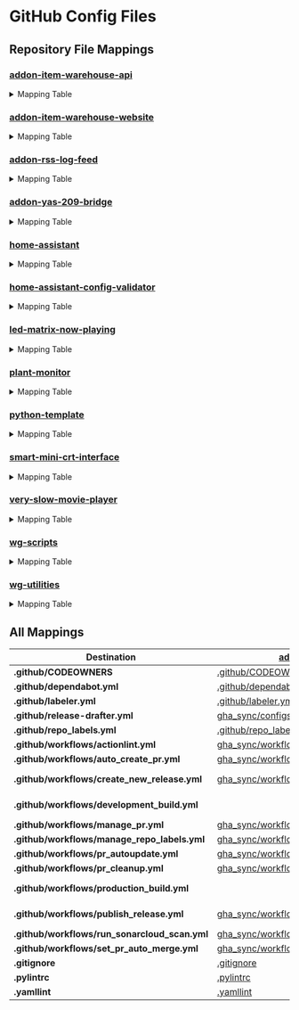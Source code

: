 # GitHub Config Files

## Repository File Mappings

### [addon-item-warehouse-api](https://github.com/worgarside/addon-item-warehouse-api)

<details>
<summary>Mapping Table</summary>

| Source | Destination |
|--------|-------------|
| [.github/CODEOWNERS](.github/CODEOWNERS) | [.github/CODEOWNERS](https://github.com/worgarside/addon-item-warehouse-api/.github/CODEOWNERS) |
| [.github/dependabot.yml](.github/dependabot.yml) | [.github/dependabot.yml](https://github.com/worgarside/addon-item-warehouse-api/.github/dependabot.yml) |
| [.github/labeler.yml](.github/labeler.yml) | [.github/labeler.yml](https://github.com/worgarside/addon-item-warehouse-api/.github/labeler.yml) |
| [.github/repo_labels.yml](.github/repo_labels.yml) | [.github/repo_labels.yml](https://github.com/worgarside/addon-item-warehouse-api/.github/repo_labels.yml) |
| [.gitignore](.gitignore) | [.gitignore](https://github.com/worgarside/addon-item-warehouse-api/.gitignore) |
| [.pylintrc](.pylintrc) | [.pylintrc](https://github.com/worgarside/addon-item-warehouse-api/.pylintrc) |
| [.yamllint](.yamllint) | [.yamllint](https://github.com/worgarside/addon-item-warehouse-api/.yamllint) |
| [gha_sync/configs/versioned_repos/release-drafter.yml](gha_sync/configs/versioned_repos/release-drafter.yml) | [.github/release-drafter.yml](https://github.com/worgarside/addon-item-warehouse-api/.github/release-drafter.yml) |
| [gha_sync/workflows/addon_repos/create_new_release.yml](gha_sync/workflows/addon_repos/create_new_release.yml) | [.github/workflows/create_new_release.yml](https://github.com/worgarside/addon-item-warehouse-api/.github/workflows/create_new_release.yml) |
| [gha_sync/workflows/all_repos/actionlint.yml](gha_sync/workflows/all_repos/actionlint.yml) | [.github/workflows/actionlint.yml](https://github.com/worgarside/addon-item-warehouse-api/.github/workflows/actionlint.yml) |
| [gha_sync/workflows/all_repos/auto_create_pr.yml](gha_sync/workflows/all_repos/auto_create_pr.yml) | [.github/workflows/auto_create_pr.yml](https://github.com/worgarside/addon-item-warehouse-api/.github/workflows/auto_create_pr.yml) |
| [gha_sync/workflows/all_repos/manage_pr.yml](gha_sync/workflows/all_repos/manage_pr.yml) | [.github/workflows/manage_pr.yml](https://github.com/worgarside/addon-item-warehouse-api/.github/workflows/manage_pr.yml) |
| [gha_sync/workflows/all_repos/manage_repo_labels.yml](gha_sync/workflows/all_repos/manage_repo_labels.yml) | [.github/workflows/manage_repo_labels.yml](https://github.com/worgarside/addon-item-warehouse-api/.github/workflows/manage_repo_labels.yml) |
| [gha_sync/workflows/all_repos/pr_autoupdate.yml](gha_sync/workflows/all_repos/pr_autoupdate.yml) | [.github/workflows/pr_autoupdate.yml](https://github.com/worgarside/addon-item-warehouse-api/.github/workflows/pr_autoupdate.yml) |
| [gha_sync/workflows/all_repos/pr_cleanup.yml](gha_sync/workflows/all_repos/pr_cleanup.yml) | [.github/workflows/pr_cleanup.yml](https://github.com/worgarside/addon-item-warehouse-api/.github/workflows/pr_cleanup.yml) |
| [gha_sync/workflows/all_repos/run_sonarcloud_scan.yml](gha_sync/workflows/all_repos/run_sonarcloud_scan.yml) | [.github/workflows/run_sonarcloud_scan.yml](https://github.com/worgarside/addon-item-warehouse-api/.github/workflows/run_sonarcloud_scan.yml) |
| [gha_sync/workflows/all_repos/set_pr_auto_merge.yml](gha_sync/workflows/all_repos/set_pr_auto_merge.yml) | [.github/workflows/set_pr_auto_merge.yml](https://github.com/worgarside/addon-item-warehouse-api/.github/workflows/set_pr_auto_merge.yml) |
| [gha_sync/workflows/versioned_repos/publish_release.yml](gha_sync/workflows/versioned_repos/publish_release.yml) | [.github/workflows/publish_release.yml](https://github.com/worgarside/addon-item-warehouse-api/.github/workflows/publish_release.yml) |
</details>

### [addon-item-warehouse-website](https://github.com/worgarside/addon-item-warehouse-website)

<details>
<summary>Mapping Table</summary>

| Source | Destination |
|--------|-------------|
| [.github/CODEOWNERS](.github/CODEOWNERS) | [.github/CODEOWNERS](https://github.com/worgarside/addon-item-warehouse-website/.github/CODEOWNERS) |
| [.github/dependabot.yml](.github/dependabot.yml) | [.github/dependabot.yml](https://github.com/worgarside/addon-item-warehouse-website/.github/dependabot.yml) |
| [.github/labeler.yml](.github/labeler.yml) | [.github/labeler.yml](https://github.com/worgarside/addon-item-warehouse-website/.github/labeler.yml) |
| [.github/repo_labels.yml](.github/repo_labels.yml) | [.github/repo_labels.yml](https://github.com/worgarside/addon-item-warehouse-website/.github/repo_labels.yml) |
| [.gitignore](.gitignore) | [.gitignore](https://github.com/worgarside/addon-item-warehouse-website/.gitignore) |
| [gha_sync/configs/versioned_repos/release-drafter.yml](gha_sync/configs/versioned_repos/release-drafter.yml) | [.github/release-drafter.yml](https://github.com/worgarside/addon-item-warehouse-website/.github/release-drafter.yml) |
| [gha_sync/workflows/addon_repos/addon-item-warehouse-website/create_new_release.yml](gha_sync/workflows/addon_repos/addon-item-warehouse-website/create_new_release.yml) | [.github/workflows/create_new_release.yml](https://github.com/worgarside/addon-item-warehouse-website/.github/workflows/create_new_release.yml) |
| [gha_sync/workflows/addon_repos/addon-item-warehouse-website/development_build.yml](gha_sync/workflows/addon_repos/addon-item-warehouse-website/development_build.yml) | [.github/workflows/development_build.yml](https://github.com/worgarside/addon-item-warehouse-website/.github/workflows/development_build.yml) |
| [gha_sync/workflows/addon_repos/addon-item-warehouse-website/production_build.yml](gha_sync/workflows/addon_repos/addon-item-warehouse-website/production_build.yml) | [.github/workflows/production_build.yml](https://github.com/worgarside/addon-item-warehouse-website/.github/workflows/production_build.yml) |
| [gha_sync/workflows/addon_repos/addon-item-warehouse-website/publish_release.yml](gha_sync/workflows/addon_repos/addon-item-warehouse-website/publish_release.yml) | [.github/workflows/publish_release.yml](https://github.com/worgarside/addon-item-warehouse-website/.github/workflows/publish_release.yml) |
| [gha_sync/workflows/all_repos/actionlint.yml](gha_sync/workflows/all_repos/actionlint.yml) | [.github/workflows/actionlint.yml](https://github.com/worgarside/addon-item-warehouse-website/.github/workflows/actionlint.yml) |
| [gha_sync/workflows/all_repos/auto_create_pr.yml](gha_sync/workflows/all_repos/auto_create_pr.yml) | [.github/workflows/auto_create_pr.yml](https://github.com/worgarside/addon-item-warehouse-website/.github/workflows/auto_create_pr.yml) |
| [gha_sync/workflows/all_repos/manage_pr.yml](gha_sync/workflows/all_repos/manage_pr.yml) | [.github/workflows/manage_pr.yml](https://github.com/worgarside/addon-item-warehouse-website/.github/workflows/manage_pr.yml) |
| [gha_sync/workflows/all_repos/manage_repo_labels.yml](gha_sync/workflows/all_repos/manage_repo_labels.yml) | [.github/workflows/manage_repo_labels.yml](https://github.com/worgarside/addon-item-warehouse-website/.github/workflows/manage_repo_labels.yml) |
| [gha_sync/workflows/all_repos/pr_autoupdate.yml](gha_sync/workflows/all_repos/pr_autoupdate.yml) | [.github/workflows/pr_autoupdate.yml](https://github.com/worgarside/addon-item-warehouse-website/.github/workflows/pr_autoupdate.yml) |
| [gha_sync/workflows/all_repos/pr_cleanup.yml](gha_sync/workflows/all_repos/pr_cleanup.yml) | [.github/workflows/pr_cleanup.yml](https://github.com/worgarside/addon-item-warehouse-website/.github/workflows/pr_cleanup.yml) |
| [gha_sync/workflows/all_repos/run_sonarcloud_scan.yml](gha_sync/workflows/all_repos/run_sonarcloud_scan.yml) | [.github/workflows/run_sonarcloud_scan.yml](https://github.com/worgarside/addon-item-warehouse-website/.github/workflows/run_sonarcloud_scan.yml) |
| [gha_sync/workflows/all_repos/set_pr_auto_merge.yml](gha_sync/workflows/all_repos/set_pr_auto_merge.yml) | [.github/workflows/set_pr_auto_merge.yml](https://github.com/worgarside/addon-item-warehouse-website/.github/workflows/set_pr_auto_merge.yml) |
</details>

### [addon-rss-log-feed](https://github.com/worgarside/addon-rss-log-feed)

<details>
<summary>Mapping Table</summary>

| Source | Destination |
|--------|-------------|
| [.github/CODEOWNERS](.github/CODEOWNERS) | [.github/CODEOWNERS](https://github.com/worgarside/addon-rss-log-feed/.github/CODEOWNERS) |
| [.github/dependabot.yml](.github/dependabot.yml) | [.github/dependabot.yml](https://github.com/worgarside/addon-rss-log-feed/.github/dependabot.yml) |
| [.github/labeler.yml](.github/labeler.yml) | [.github/labeler.yml](https://github.com/worgarside/addon-rss-log-feed/.github/labeler.yml) |
| [.github/repo_labels.yml](.github/repo_labels.yml) | [.github/repo_labels.yml](https://github.com/worgarside/addon-rss-log-feed/.github/repo_labels.yml) |
| [.gitignore](.gitignore) | [.gitignore](https://github.com/worgarside/addon-rss-log-feed/.gitignore) |
| [.pylintrc](.pylintrc) | [.pylintrc](https://github.com/worgarside/addon-rss-log-feed/.pylintrc) |
| [.yamllint](.yamllint) | [.yamllint](https://github.com/worgarside/addon-rss-log-feed/.yamllint) |
| [gha_sync/configs/versioned_repos/release-drafter.yml](gha_sync/configs/versioned_repos/release-drafter.yml) | [.github/release-drafter.yml](https://github.com/worgarside/addon-rss-log-feed/.github/release-drafter.yml) |
| [gha_sync/workflows/addon_repos/create_new_release.yml](gha_sync/workflows/addon_repos/create_new_release.yml) | [.github/workflows/create_new_release.yml](https://github.com/worgarside/addon-rss-log-feed/.github/workflows/create_new_release.yml) |
| [gha_sync/workflows/all_repos/actionlint.yml](gha_sync/workflows/all_repos/actionlint.yml) | [.github/workflows/actionlint.yml](https://github.com/worgarside/addon-rss-log-feed/.github/workflows/actionlint.yml) |
| [gha_sync/workflows/all_repos/auto_create_pr.yml](gha_sync/workflows/all_repos/auto_create_pr.yml) | [.github/workflows/auto_create_pr.yml](https://github.com/worgarside/addon-rss-log-feed/.github/workflows/auto_create_pr.yml) |
| [gha_sync/workflows/all_repos/manage_pr.yml](gha_sync/workflows/all_repos/manage_pr.yml) | [.github/workflows/manage_pr.yml](https://github.com/worgarside/addon-rss-log-feed/.github/workflows/manage_pr.yml) |
| [gha_sync/workflows/all_repos/manage_repo_labels.yml](gha_sync/workflows/all_repos/manage_repo_labels.yml) | [.github/workflows/manage_repo_labels.yml](https://github.com/worgarside/addon-rss-log-feed/.github/workflows/manage_repo_labels.yml) |
| [gha_sync/workflows/all_repos/pr_autoupdate.yml](gha_sync/workflows/all_repos/pr_autoupdate.yml) | [.github/workflows/pr_autoupdate.yml](https://github.com/worgarside/addon-rss-log-feed/.github/workflows/pr_autoupdate.yml) |
| [gha_sync/workflows/all_repos/pr_cleanup.yml](gha_sync/workflows/all_repos/pr_cleanup.yml) | [.github/workflows/pr_cleanup.yml](https://github.com/worgarside/addon-rss-log-feed/.github/workflows/pr_cleanup.yml) |
| [gha_sync/workflows/all_repos/run_sonarcloud_scan.yml](gha_sync/workflows/all_repos/run_sonarcloud_scan.yml) | [.github/workflows/run_sonarcloud_scan.yml](https://github.com/worgarside/addon-rss-log-feed/.github/workflows/run_sonarcloud_scan.yml) |
| [gha_sync/workflows/all_repos/set_pr_auto_merge.yml](gha_sync/workflows/all_repos/set_pr_auto_merge.yml) | [.github/workflows/set_pr_auto_merge.yml](https://github.com/worgarside/addon-rss-log-feed/.github/workflows/set_pr_auto_merge.yml) |
| [gha_sync/workflows/versioned_repos/publish_release.yml](gha_sync/workflows/versioned_repos/publish_release.yml) | [.github/workflows/publish_release.yml](https://github.com/worgarside/addon-rss-log-feed/.github/workflows/publish_release.yml) |
</details>

### [addon-yas-209-bridge](https://github.com/worgarside/addon-yas-209-bridge)

<details>
<summary>Mapping Table</summary>

| Source | Destination |
|--------|-------------|
| [.github/CODEOWNERS](.github/CODEOWNERS) | [.github/CODEOWNERS](https://github.com/worgarside/addon-yas-209-bridge/.github/CODEOWNERS) |
| [.github/dependabot.yml](.github/dependabot.yml) | [.github/dependabot.yml](https://github.com/worgarside/addon-yas-209-bridge/.github/dependabot.yml) |
| [.github/labeler.yml](.github/labeler.yml) | [.github/labeler.yml](https://github.com/worgarside/addon-yas-209-bridge/.github/labeler.yml) |
| [.github/repo_labels.yml](.github/repo_labels.yml) | [.github/repo_labels.yml](https://github.com/worgarside/addon-yas-209-bridge/.github/repo_labels.yml) |
| [.gitignore](.gitignore) | [.gitignore](https://github.com/worgarside/addon-yas-209-bridge/.gitignore) |
| [.pylintrc](.pylintrc) | [.pylintrc](https://github.com/worgarside/addon-yas-209-bridge/.pylintrc) |
| [.yamllint](.yamllint) | [.yamllint](https://github.com/worgarside/addon-yas-209-bridge/.yamllint) |
| [gha_sync/configs/versioned_repos/release-drafter.yml](gha_sync/configs/versioned_repos/release-drafter.yml) | [.github/release-drafter.yml](https://github.com/worgarside/addon-yas-209-bridge/.github/release-drafter.yml) |
| [gha_sync/workflows/addon_repos/create_new_release.yml](gha_sync/workflows/addon_repos/create_new_release.yml) | [.github/workflows/create_new_release.yml](https://github.com/worgarside/addon-yas-209-bridge/.github/workflows/create_new_release.yml) |
| [gha_sync/workflows/all_repos/actionlint.yml](gha_sync/workflows/all_repos/actionlint.yml) | [.github/workflows/actionlint.yml](https://github.com/worgarside/addon-yas-209-bridge/.github/workflows/actionlint.yml) |
| [gha_sync/workflows/all_repos/auto_create_pr.yml](gha_sync/workflows/all_repos/auto_create_pr.yml) | [.github/workflows/auto_create_pr.yml](https://github.com/worgarside/addon-yas-209-bridge/.github/workflows/auto_create_pr.yml) |
| [gha_sync/workflows/all_repos/manage_pr.yml](gha_sync/workflows/all_repos/manage_pr.yml) | [.github/workflows/manage_pr.yml](https://github.com/worgarside/addon-yas-209-bridge/.github/workflows/manage_pr.yml) |
| [gha_sync/workflows/all_repos/manage_repo_labels.yml](gha_sync/workflows/all_repos/manage_repo_labels.yml) | [.github/workflows/manage_repo_labels.yml](https://github.com/worgarside/addon-yas-209-bridge/.github/workflows/manage_repo_labels.yml) |
| [gha_sync/workflows/all_repos/pr_autoupdate.yml](gha_sync/workflows/all_repos/pr_autoupdate.yml) | [.github/workflows/pr_autoupdate.yml](https://github.com/worgarside/addon-yas-209-bridge/.github/workflows/pr_autoupdate.yml) |
| [gha_sync/workflows/all_repos/pr_cleanup.yml](gha_sync/workflows/all_repos/pr_cleanup.yml) | [.github/workflows/pr_cleanup.yml](https://github.com/worgarside/addon-yas-209-bridge/.github/workflows/pr_cleanup.yml) |
| [gha_sync/workflows/all_repos/run_sonarcloud_scan.yml](gha_sync/workflows/all_repos/run_sonarcloud_scan.yml) | [.github/workflows/run_sonarcloud_scan.yml](https://github.com/worgarside/addon-yas-209-bridge/.github/workflows/run_sonarcloud_scan.yml) |
| [gha_sync/workflows/all_repos/set_pr_auto_merge.yml](gha_sync/workflows/all_repos/set_pr_auto_merge.yml) | [.github/workflows/set_pr_auto_merge.yml](https://github.com/worgarside/addon-yas-209-bridge/.github/workflows/set_pr_auto_merge.yml) |
| [gha_sync/workflows/versioned_repos/publish_release.yml](gha_sync/workflows/versioned_repos/publish_release.yml) | [.github/workflows/publish_release.yml](https://github.com/worgarside/addon-yas-209-bridge/.github/workflows/publish_release.yml) |
</details>

### [home-assistant](https://github.com/worgarside/home-assistant)

<details>
<summary>Mapping Table</summary>

| Source | Destination |
|--------|-------------|
| [.github/CODEOWNERS](.github/CODEOWNERS) | [.github/CODEOWNERS](https://github.com/worgarside/home-assistant/.github/CODEOWNERS) |
| [.github/dependabot.yml](.github/dependabot.yml) | [.github/dependabot.yml](https://github.com/worgarside/home-assistant/.github/dependabot.yml) |
| [.pylintrc](.pylintrc) | [.pylintrc](https://github.com/worgarside/home-assistant/.pylintrc) |
| [gha_sync/workflows/all_repos/actionlint.yml](gha_sync/workflows/all_repos/actionlint.yml) | [.github/workflows/actionlint.yml](https://github.com/worgarside/home-assistant/.github/workflows/actionlint.yml) |
| [gha_sync/workflows/all_repos/auto_create_pr.yml](gha_sync/workflows/all_repos/auto_create_pr.yml) | [.github/workflows/auto_create_pr.yml](https://github.com/worgarside/home-assistant/.github/workflows/auto_create_pr.yml) |
| [gha_sync/workflows/all_repos/manage_pr.yml](gha_sync/workflows/all_repos/manage_pr.yml) | [.github/workflows/manage_pr.yml](https://github.com/worgarside/home-assistant/.github/workflows/manage_pr.yml) |
| [gha_sync/workflows/all_repos/manage_repo_labels.yml](gha_sync/workflows/all_repos/manage_repo_labels.yml) | [.github/workflows/manage_repo_labels.yml](https://github.com/worgarside/home-assistant/.github/workflows/manage_repo_labels.yml) |
| [gha_sync/workflows/all_repos/pr_autoupdate.yml](gha_sync/workflows/all_repos/pr_autoupdate.yml) | [.github/workflows/pr_autoupdate.yml](https://github.com/worgarside/home-assistant/.github/workflows/pr_autoupdate.yml) |
| [gha_sync/workflows/all_repos/pr_cleanup.yml](gha_sync/workflows/all_repos/pr_cleanup.yml) | [.github/workflows/pr_cleanup.yml](https://github.com/worgarside/home-assistant/.github/workflows/pr_cleanup.yml) |
| [gha_sync/workflows/all_repos/run_sonarcloud_scan.yml](gha_sync/workflows/all_repos/run_sonarcloud_scan.yml) | [.github/workflows/run_sonarcloud_scan.yml](https://github.com/worgarside/home-assistant/.github/workflows/run_sonarcloud_scan.yml) |
| [gha_sync/workflows/all_repos/set_pr_auto_merge.yml](gha_sync/workflows/all_repos/set_pr_auto_merge.yml) | [.github/workflows/set_pr_auto_merge.yml](https://github.com/worgarside/home-assistant/.github/workflows/set_pr_auto_merge.yml) |
| [gha_sync/workflows/versioned_repos/create_new_release.yml](gha_sync/workflows/versioned_repos/create_new_release.yml) | [.github/workflows/create_new_release.yml](https://github.com/worgarside/home-assistant/.github/workflows/create_new_release.yml) |
| [gha_sync/workflows/versioned_repos/publish_release.yml](gha_sync/workflows/versioned_repos/publish_release.yml) | [.github/workflows/publish_release.yml](https://github.com/worgarside/home-assistant/.github/workflows/publish_release.yml) |
</details>

### [home-assistant-config-validator](https://github.com/worgarside/home-assistant-config-validator)

<details>
<summary>Mapping Table</summary>

| Source | Destination |
|--------|-------------|
| [.github/CODEOWNERS](.github/CODEOWNERS) | [.github/CODEOWNERS](https://github.com/worgarside/home-assistant-config-validator/.github/CODEOWNERS) |
| [.github/dependabot.yml](.github/dependabot.yml) | [.github/dependabot.yml](https://github.com/worgarside/home-assistant-config-validator/.github/dependabot.yml) |
| [.github/labeler.yml](.github/labeler.yml) | [.github/labeler.yml](https://github.com/worgarside/home-assistant-config-validator/.github/labeler.yml) |
| [.github/repo_labels.yml](.github/repo_labels.yml) | [.github/repo_labels.yml](https://github.com/worgarside/home-assistant-config-validator/.github/repo_labels.yml) |
| [.gitignore](.gitignore) | [.gitignore](https://github.com/worgarside/home-assistant-config-validator/.gitignore) |
| [.pylintrc](.pylintrc) | [.pylintrc](https://github.com/worgarside/home-assistant-config-validator/.pylintrc) |
| [.yamllint](.yamllint) | [.yamllint](https://github.com/worgarside/home-assistant-config-validator/.yamllint) |
| [gha_sync/configs/versioned_repos/release-drafter.yml](gha_sync/configs/versioned_repos/release-drafter.yml) | [.github/release-drafter.yml](https://github.com/worgarside/home-assistant-config-validator/.github/release-drafter.yml) |
| [gha_sync/workflows/all_repos/actionlint.yml](gha_sync/workflows/all_repos/actionlint.yml) | [.github/workflows/actionlint.yml](https://github.com/worgarside/home-assistant-config-validator/.github/workflows/actionlint.yml) |
| [gha_sync/workflows/all_repos/auto_create_pr.yml](gha_sync/workflows/all_repos/auto_create_pr.yml) | [.github/workflows/auto_create_pr.yml](https://github.com/worgarside/home-assistant-config-validator/.github/workflows/auto_create_pr.yml) |
| [gha_sync/workflows/all_repos/manage_pr.yml](gha_sync/workflows/all_repos/manage_pr.yml) | [.github/workflows/manage_pr.yml](https://github.com/worgarside/home-assistant-config-validator/.github/workflows/manage_pr.yml) |
| [gha_sync/workflows/all_repos/manage_repo_labels.yml](gha_sync/workflows/all_repos/manage_repo_labels.yml) | [.github/workflows/manage_repo_labels.yml](https://github.com/worgarside/home-assistant-config-validator/.github/workflows/manage_repo_labels.yml) |
| [gha_sync/workflows/all_repos/pr_autoupdate.yml](gha_sync/workflows/all_repos/pr_autoupdate.yml) | [.github/workflows/pr_autoupdate.yml](https://github.com/worgarside/home-assistant-config-validator/.github/workflows/pr_autoupdate.yml) |
| [gha_sync/workflows/all_repos/pr_cleanup.yml](gha_sync/workflows/all_repos/pr_cleanup.yml) | [.github/workflows/pr_cleanup.yml](https://github.com/worgarside/home-assistant-config-validator/.github/workflows/pr_cleanup.yml) |
| [gha_sync/workflows/all_repos/run_sonarcloud_scan.yml](gha_sync/workflows/all_repos/run_sonarcloud_scan.yml) | [.github/workflows/run_sonarcloud_scan.yml](https://github.com/worgarside/home-assistant-config-validator/.github/workflows/run_sonarcloud_scan.yml) |
| [gha_sync/workflows/all_repos/set_pr_auto_merge.yml](gha_sync/workflows/all_repos/set_pr_auto_merge.yml) | [.github/workflows/set_pr_auto_merge.yml](https://github.com/worgarside/home-assistant-config-validator/.github/workflows/set_pr_auto_merge.yml) |
| [gha_sync/workflows/versioned_repos/create_new_release.yml](gha_sync/workflows/versioned_repos/create_new_release.yml) | [.github/workflows/create_new_release.yml](https://github.com/worgarside/home-assistant-config-validator/.github/workflows/create_new_release.yml) |
| [gha_sync/workflows/versioned_repos/publish_release.yml](gha_sync/workflows/versioned_repos/publish_release.yml) | [.github/workflows/publish_release.yml](https://github.com/worgarside/home-assistant-config-validator/.github/workflows/publish_release.yml) |
</details>

### [led-matrix-now-playing](https://github.com/worgarside/led-matrix-now-playing)

<details>
<summary>Mapping Table</summary>

| Source | Destination |
|--------|-------------|
| [.github/CODEOWNERS](.github/CODEOWNERS) | [.github/CODEOWNERS](https://github.com/worgarside/led-matrix-now-playing/.github/CODEOWNERS) |
| [.github/dependabot.yml](.github/dependabot.yml) | [.github/dependabot.yml](https://github.com/worgarside/led-matrix-now-playing/.github/dependabot.yml) |
| [.github/labeler.yml](.github/labeler.yml) | [.github/labeler.yml](https://github.com/worgarside/led-matrix-now-playing/.github/labeler.yml) |
| [.github/repo_labels.yml](.github/repo_labels.yml) | [.github/repo_labels.yml](https://github.com/worgarside/led-matrix-now-playing/.github/repo_labels.yml) |
| [.gitignore](.gitignore) | [.gitignore](https://github.com/worgarside/led-matrix-now-playing/.gitignore) |
| [.pylintrc](.pylintrc) | [.pylintrc](https://github.com/worgarside/led-matrix-now-playing/.pylintrc) |
| [.yamllint](.yamllint) | [.yamllint](https://github.com/worgarside/led-matrix-now-playing/.yamllint) |
| [gha_sync/workflows/all_repos/actionlint.yml](gha_sync/workflows/all_repos/actionlint.yml) | [.github/workflows/actionlint.yml](https://github.com/worgarside/led-matrix-now-playing/.github/workflows/actionlint.yml) |
| [gha_sync/workflows/all_repos/auto_create_pr.yml](gha_sync/workflows/all_repos/auto_create_pr.yml) | [.github/workflows/auto_create_pr.yml](https://github.com/worgarside/led-matrix-now-playing/.github/workflows/auto_create_pr.yml) |
| [gha_sync/workflows/all_repos/manage_pr.yml](gha_sync/workflows/all_repos/manage_pr.yml) | [.github/workflows/manage_pr.yml](https://github.com/worgarside/led-matrix-now-playing/.github/workflows/manage_pr.yml) |
| [gha_sync/workflows/all_repos/manage_repo_labels.yml](gha_sync/workflows/all_repos/manage_repo_labels.yml) | [.github/workflows/manage_repo_labels.yml](https://github.com/worgarside/led-matrix-now-playing/.github/workflows/manage_repo_labels.yml) |
| [gha_sync/workflows/all_repos/pr_autoupdate.yml](gha_sync/workflows/all_repos/pr_autoupdate.yml) | [.github/workflows/pr_autoupdate.yml](https://github.com/worgarside/led-matrix-now-playing/.github/workflows/pr_autoupdate.yml) |
| [gha_sync/workflows/all_repos/pr_cleanup.yml](gha_sync/workflows/all_repos/pr_cleanup.yml) | [.github/workflows/pr_cleanup.yml](https://github.com/worgarside/led-matrix-now-playing/.github/workflows/pr_cleanup.yml) |
| [gha_sync/workflows/all_repos/run_sonarcloud_scan.yml](gha_sync/workflows/all_repos/run_sonarcloud_scan.yml) | [.github/workflows/run_sonarcloud_scan.yml](https://github.com/worgarside/led-matrix-now-playing/.github/workflows/run_sonarcloud_scan.yml) |
| [gha_sync/workflows/all_repos/set_pr_auto_merge.yml](gha_sync/workflows/all_repos/set_pr_auto_merge.yml) | [.github/workflows/set_pr_auto_merge.yml](https://github.com/worgarside/led-matrix-now-playing/.github/workflows/set_pr_auto_merge.yml) |
</details>

### [plant-monitor](https://github.com/worgarside/plant-monitor)

<details>
<summary>Mapping Table</summary>

| Source | Destination |
|--------|-------------|
| [.github/CODEOWNERS](.github/CODEOWNERS) | [.github/CODEOWNERS](https://github.com/worgarside/plant-monitor/.github/CODEOWNERS) |
| [.github/dependabot.yml](.github/dependabot.yml) | [.github/dependabot.yml](https://github.com/worgarside/plant-monitor/.github/dependabot.yml) |
| [.github/labeler.yml](.github/labeler.yml) | [.github/labeler.yml](https://github.com/worgarside/plant-monitor/.github/labeler.yml) |
| [.github/repo_labels.yml](.github/repo_labels.yml) | [.github/repo_labels.yml](https://github.com/worgarside/plant-monitor/.github/repo_labels.yml) |
| [.gitignore](.gitignore) | [.gitignore](https://github.com/worgarside/plant-monitor/.gitignore) |
| [.pylintrc](.pylintrc) | [.pylintrc](https://github.com/worgarside/plant-monitor/.pylintrc) |
| [.yamllint](.yamllint) | [.yamllint](https://github.com/worgarside/plant-monitor/.yamllint) |
| [gha_sync/workflows/all_repos/actionlint.yml](gha_sync/workflows/all_repos/actionlint.yml) | [.github/workflows/actionlint.yml](https://github.com/worgarside/plant-monitor/.github/workflows/actionlint.yml) |
| [gha_sync/workflows/all_repos/auto_create_pr.yml](gha_sync/workflows/all_repos/auto_create_pr.yml) | [.github/workflows/auto_create_pr.yml](https://github.com/worgarside/plant-monitor/.github/workflows/auto_create_pr.yml) |
| [gha_sync/workflows/all_repos/manage_pr.yml](gha_sync/workflows/all_repos/manage_pr.yml) | [.github/workflows/manage_pr.yml](https://github.com/worgarside/plant-monitor/.github/workflows/manage_pr.yml) |
| [gha_sync/workflows/all_repos/manage_repo_labels.yml](gha_sync/workflows/all_repos/manage_repo_labels.yml) | [.github/workflows/manage_repo_labels.yml](https://github.com/worgarside/plant-monitor/.github/workflows/manage_repo_labels.yml) |
| [gha_sync/workflows/all_repos/pr_autoupdate.yml](gha_sync/workflows/all_repos/pr_autoupdate.yml) | [.github/workflows/pr_autoupdate.yml](https://github.com/worgarside/plant-monitor/.github/workflows/pr_autoupdate.yml) |
| [gha_sync/workflows/all_repos/pr_cleanup.yml](gha_sync/workflows/all_repos/pr_cleanup.yml) | [.github/workflows/pr_cleanup.yml](https://github.com/worgarside/plant-monitor/.github/workflows/pr_cleanup.yml) |
| [gha_sync/workflows/all_repos/run_sonarcloud_scan.yml](gha_sync/workflows/all_repos/run_sonarcloud_scan.yml) | [.github/workflows/run_sonarcloud_scan.yml](https://github.com/worgarside/plant-monitor/.github/workflows/run_sonarcloud_scan.yml) |
| [gha_sync/workflows/all_repos/set_pr_auto_merge.yml](gha_sync/workflows/all_repos/set_pr_auto_merge.yml) | [.github/workflows/set_pr_auto_merge.yml](https://github.com/worgarside/plant-monitor/.github/workflows/set_pr_auto_merge.yml) |
</details>

### [python-template](https://github.com/worgarside/python-template)

<details>
<summary>Mapping Table</summary>

| Source | Destination |
|--------|-------------|
| [.github/CODEOWNERS](.github/CODEOWNERS) | [.github/CODEOWNERS](https://github.com/worgarside/python-template/.github/CODEOWNERS) |
| [.github/dependabot.yml](.github/dependabot.yml) | [.github/dependabot.yml](https://github.com/worgarside/python-template/.github/dependabot.yml) |
| [.github/labeler.yml](.github/labeler.yml) | [.github/labeler.yml](https://github.com/worgarside/python-template/.github/labeler.yml) |
| [.github/repo_labels.yml](.github/repo_labels.yml) | [.github/repo_labels.yml](https://github.com/worgarside/python-template/.github/repo_labels.yml) |
| [.gitignore](.gitignore) | [.gitignore](https://github.com/worgarside/python-template/.gitignore) |
| [.pylintrc](.pylintrc) | [.pylintrc](https://github.com/worgarside/python-template/.pylintrc) |
| [.yamllint](.yamllint) | [.yamllint](https://github.com/worgarside/python-template/.yamllint) |
| [gha_sync/workflows/all_repos/actionlint.yml](gha_sync/workflows/all_repos/actionlint.yml) | [.github/workflows/actionlint.yml](https://github.com/worgarside/python-template/.github/workflows/actionlint.yml) |
| [gha_sync/workflows/all_repos/auto_create_pr.yml](gha_sync/workflows/all_repos/auto_create_pr.yml) | [.github/workflows/auto_create_pr.yml](https://github.com/worgarside/python-template/.github/workflows/auto_create_pr.yml) |
| [gha_sync/workflows/all_repos/manage_pr.yml](gha_sync/workflows/all_repos/manage_pr.yml) | [.github/workflows/manage_pr.yml](https://github.com/worgarside/python-template/.github/workflows/manage_pr.yml) |
| [gha_sync/workflows/all_repos/manage_repo_labels.yml](gha_sync/workflows/all_repos/manage_repo_labels.yml) | [.github/workflows/manage_repo_labels.yml](https://github.com/worgarside/python-template/.github/workflows/manage_repo_labels.yml) |
| [gha_sync/workflows/all_repos/pr_autoupdate.yml](gha_sync/workflows/all_repos/pr_autoupdate.yml) | [.github/workflows/pr_autoupdate.yml](https://github.com/worgarside/python-template/.github/workflows/pr_autoupdate.yml) |
| [gha_sync/workflows/all_repos/pr_cleanup.yml](gha_sync/workflows/all_repos/pr_cleanup.yml) | [.github/workflows/pr_cleanup.yml](https://github.com/worgarside/python-template/.github/workflows/pr_cleanup.yml) |
| [gha_sync/workflows/all_repos/run_sonarcloud_scan.yml](gha_sync/workflows/all_repos/run_sonarcloud_scan.yml) | [.github/workflows/run_sonarcloud_scan.yml](https://github.com/worgarside/python-template/.github/workflows/run_sonarcloud_scan.yml) |
| [gha_sync/workflows/all_repos/set_pr_auto_merge.yml](gha_sync/workflows/all_repos/set_pr_auto_merge.yml) | [.github/workflows/set_pr_auto_merge.yml](https://github.com/worgarside/python-template/.github/workflows/set_pr_auto_merge.yml) |
</details>

### [smart-mini-crt-interface](https://github.com/worgarside/smart-mini-crt-interface)

<details>
<summary>Mapping Table</summary>

| Source | Destination |
|--------|-------------|
| [.github/CODEOWNERS](.github/CODEOWNERS) | [.github/CODEOWNERS](https://github.com/worgarside/smart-mini-crt-interface/.github/CODEOWNERS) |
| [.github/dependabot.yml](.github/dependabot.yml) | [.github/dependabot.yml](https://github.com/worgarside/smart-mini-crt-interface/.github/dependabot.yml) |
| [.github/labeler.yml](.github/labeler.yml) | [.github/labeler.yml](https://github.com/worgarside/smart-mini-crt-interface/.github/labeler.yml) |
| [.github/repo_labels.yml](.github/repo_labels.yml) | [.github/repo_labels.yml](https://github.com/worgarside/smart-mini-crt-interface/.github/repo_labels.yml) |
| [.gitignore](.gitignore) | [.gitignore](https://github.com/worgarside/smart-mini-crt-interface/.gitignore) |
| [.pylintrc](.pylintrc) | [.pylintrc](https://github.com/worgarside/smart-mini-crt-interface/.pylintrc) |
| [.yamllint](.yamllint) | [.yamllint](https://github.com/worgarside/smart-mini-crt-interface/.yamllint) |
| [gha_sync/workflows/all_repos/actionlint.yml](gha_sync/workflows/all_repos/actionlint.yml) | [.github/workflows/actionlint.yml](https://github.com/worgarside/smart-mini-crt-interface/.github/workflows/actionlint.yml) |
| [gha_sync/workflows/all_repos/auto_create_pr.yml](gha_sync/workflows/all_repos/auto_create_pr.yml) | [.github/workflows/auto_create_pr.yml](https://github.com/worgarside/smart-mini-crt-interface/.github/workflows/auto_create_pr.yml) |
| [gha_sync/workflows/all_repos/manage_pr.yml](gha_sync/workflows/all_repos/manage_pr.yml) | [.github/workflows/manage_pr.yml](https://github.com/worgarside/smart-mini-crt-interface/.github/workflows/manage_pr.yml) |
| [gha_sync/workflows/all_repos/manage_repo_labels.yml](gha_sync/workflows/all_repos/manage_repo_labels.yml) | [.github/workflows/manage_repo_labels.yml](https://github.com/worgarside/smart-mini-crt-interface/.github/workflows/manage_repo_labels.yml) |
| [gha_sync/workflows/all_repos/pr_autoupdate.yml](gha_sync/workflows/all_repos/pr_autoupdate.yml) | [.github/workflows/pr_autoupdate.yml](https://github.com/worgarside/smart-mini-crt-interface/.github/workflows/pr_autoupdate.yml) |
| [gha_sync/workflows/all_repos/pr_cleanup.yml](gha_sync/workflows/all_repos/pr_cleanup.yml) | [.github/workflows/pr_cleanup.yml](https://github.com/worgarside/smart-mini-crt-interface/.github/workflows/pr_cleanup.yml) |
| [gha_sync/workflows/all_repos/run_sonarcloud_scan.yml](gha_sync/workflows/all_repos/run_sonarcloud_scan.yml) | [.github/workflows/run_sonarcloud_scan.yml](https://github.com/worgarside/smart-mini-crt-interface/.github/workflows/run_sonarcloud_scan.yml) |
| [gha_sync/workflows/all_repos/set_pr_auto_merge.yml](gha_sync/workflows/all_repos/set_pr_auto_merge.yml) | [.github/workflows/set_pr_auto_merge.yml](https://github.com/worgarside/smart-mini-crt-interface/.github/workflows/set_pr_auto_merge.yml) |
</details>

### [very-slow-movie-player](https://github.com/worgarside/very-slow-movie-player)

<details>
<summary>Mapping Table</summary>

| Source | Destination |
|--------|-------------|
| [.github/CODEOWNERS](.github/CODEOWNERS) | [.github/CODEOWNERS](https://github.com/worgarside/very-slow-movie-player/.github/CODEOWNERS) |
| [.github/dependabot.yml](.github/dependabot.yml) | [.github/dependabot.yml](https://github.com/worgarside/very-slow-movie-player/.github/dependabot.yml) |
| [.github/labeler.yml](.github/labeler.yml) | [.github/labeler.yml](https://github.com/worgarside/very-slow-movie-player/.github/labeler.yml) |
| [.github/repo_labels.yml](.github/repo_labels.yml) | [.github/repo_labels.yml](https://github.com/worgarside/very-slow-movie-player/.github/repo_labels.yml) |
| [.gitignore](.gitignore) | [.gitignore](https://github.com/worgarside/very-slow-movie-player/.gitignore) |
| [.pylintrc](.pylintrc) | [.pylintrc](https://github.com/worgarside/very-slow-movie-player/.pylintrc) |
| [.yamllint](.yamllint) | [.yamllint](https://github.com/worgarside/very-slow-movie-player/.yamllint) |
| [gha_sync/workflows/all_repos/actionlint.yml](gha_sync/workflows/all_repos/actionlint.yml) | [.github/workflows/actionlint.yml](https://github.com/worgarside/very-slow-movie-player/.github/workflows/actionlint.yml) |
| [gha_sync/workflows/all_repos/auto_create_pr.yml](gha_sync/workflows/all_repos/auto_create_pr.yml) | [.github/workflows/auto_create_pr.yml](https://github.com/worgarside/very-slow-movie-player/.github/workflows/auto_create_pr.yml) |
| [gha_sync/workflows/all_repos/manage_pr.yml](gha_sync/workflows/all_repos/manage_pr.yml) | [.github/workflows/manage_pr.yml](https://github.com/worgarside/very-slow-movie-player/.github/workflows/manage_pr.yml) |
| [gha_sync/workflows/all_repos/manage_repo_labels.yml](gha_sync/workflows/all_repos/manage_repo_labels.yml) | [.github/workflows/manage_repo_labels.yml](https://github.com/worgarside/very-slow-movie-player/.github/workflows/manage_repo_labels.yml) |
| [gha_sync/workflows/all_repos/pr_autoupdate.yml](gha_sync/workflows/all_repos/pr_autoupdate.yml) | [.github/workflows/pr_autoupdate.yml](https://github.com/worgarside/very-slow-movie-player/.github/workflows/pr_autoupdate.yml) |
| [gha_sync/workflows/all_repos/pr_cleanup.yml](gha_sync/workflows/all_repos/pr_cleanup.yml) | [.github/workflows/pr_cleanup.yml](https://github.com/worgarside/very-slow-movie-player/.github/workflows/pr_cleanup.yml) |
| [gha_sync/workflows/all_repos/run_sonarcloud_scan.yml](gha_sync/workflows/all_repos/run_sonarcloud_scan.yml) | [.github/workflows/run_sonarcloud_scan.yml](https://github.com/worgarside/very-slow-movie-player/.github/workflows/run_sonarcloud_scan.yml) |
| [gha_sync/workflows/all_repos/set_pr_auto_merge.yml](gha_sync/workflows/all_repos/set_pr_auto_merge.yml) | [.github/workflows/set_pr_auto_merge.yml](https://github.com/worgarside/very-slow-movie-player/.github/workflows/set_pr_auto_merge.yml) |
</details>

### [wg-scripts](https://github.com/worgarside/wg-scripts)

<details>
<summary>Mapping Table</summary>

| Source | Destination |
|--------|-------------|
| [.github/CODEOWNERS](.github/CODEOWNERS) | [.github/CODEOWNERS](https://github.com/worgarside/wg-scripts/.github/CODEOWNERS) |
| [.github/dependabot.yml](.github/dependabot.yml) | [.github/dependabot.yml](https://github.com/worgarside/wg-scripts/.github/dependabot.yml) |
| [.github/labeler.yml](.github/labeler.yml) | [.github/labeler.yml](https://github.com/worgarside/wg-scripts/.github/labeler.yml) |
| [.github/repo_labels.yml](.github/repo_labels.yml) | [.github/repo_labels.yml](https://github.com/worgarside/wg-scripts/.github/repo_labels.yml) |
| [.gitignore](.gitignore) | [.gitignore](https://github.com/worgarside/wg-scripts/.gitignore) |
| [.pylintrc](.pylintrc) | [.pylintrc](https://github.com/worgarside/wg-scripts/.pylintrc) |
| [.yamllint](.yamllint) | [.yamllint](https://github.com/worgarside/wg-scripts/.yamllint) |
| [gha_sync/workflows/all_repos/actionlint.yml](gha_sync/workflows/all_repos/actionlint.yml) | [.github/workflows/actionlint.yml](https://github.com/worgarside/wg-scripts/.github/workflows/actionlint.yml) |
| [gha_sync/workflows/all_repos/auto_create_pr.yml](gha_sync/workflows/all_repos/auto_create_pr.yml) | [.github/workflows/auto_create_pr.yml](https://github.com/worgarside/wg-scripts/.github/workflows/auto_create_pr.yml) |
| [gha_sync/workflows/all_repos/manage_pr.yml](gha_sync/workflows/all_repos/manage_pr.yml) | [.github/workflows/manage_pr.yml](https://github.com/worgarside/wg-scripts/.github/workflows/manage_pr.yml) |
| [gha_sync/workflows/all_repos/manage_repo_labels.yml](gha_sync/workflows/all_repos/manage_repo_labels.yml) | [.github/workflows/manage_repo_labels.yml](https://github.com/worgarside/wg-scripts/.github/workflows/manage_repo_labels.yml) |
| [gha_sync/workflows/all_repos/pr_autoupdate.yml](gha_sync/workflows/all_repos/pr_autoupdate.yml) | [.github/workflows/pr_autoupdate.yml](https://github.com/worgarside/wg-scripts/.github/workflows/pr_autoupdate.yml) |
| [gha_sync/workflows/all_repos/pr_cleanup.yml](gha_sync/workflows/all_repos/pr_cleanup.yml) | [.github/workflows/pr_cleanup.yml](https://github.com/worgarside/wg-scripts/.github/workflows/pr_cleanup.yml) |
| [gha_sync/workflows/all_repos/run_sonarcloud_scan.yml](gha_sync/workflows/all_repos/run_sonarcloud_scan.yml) | [.github/workflows/run_sonarcloud_scan.yml](https://github.com/worgarside/wg-scripts/.github/workflows/run_sonarcloud_scan.yml) |
| [gha_sync/workflows/all_repos/set_pr_auto_merge.yml](gha_sync/workflows/all_repos/set_pr_auto_merge.yml) | [.github/workflows/set_pr_auto_merge.yml](https://github.com/worgarside/wg-scripts/.github/workflows/set_pr_auto_merge.yml) |
</details>

### [wg-utilities](https://github.com/worgarside/wg-utilities)

<details>
<summary>Mapping Table</summary>

| Source | Destination |
|--------|-------------|
| [.github/CODEOWNERS](.github/CODEOWNERS) | [.github/CODEOWNERS](https://github.com/worgarside/wg-utilities/.github/CODEOWNERS) |
| [.github/dependabot.yml](.github/dependabot.yml) | [.github/dependabot.yml](https://github.com/worgarside/wg-utilities/.github/dependabot.yml) |
| [.github/labeler.yml](.github/labeler.yml) | [.github/labeler.yml](https://github.com/worgarside/wg-utilities/.github/labeler.yml) |
| [.github/repo_labels.yml](.github/repo_labels.yml) | [.github/repo_labels.yml](https://github.com/worgarside/wg-utilities/.github/repo_labels.yml) |
| [.pylintrc](.pylintrc) | [.pylintrc](https://github.com/worgarside/wg-utilities/.pylintrc) |
| [gha_sync/configs/versioned_repos/release-drafter.yml](gha_sync/configs/versioned_repos/release-drafter.yml) | [.github/release-drafter.yml](https://github.com/worgarside/wg-utilities/.github/release-drafter.yml) |
| [gha_sync/workflows/all_repos/actionlint.yml](gha_sync/workflows/all_repos/actionlint.yml) | [.github/workflows/actionlint.yml](https://github.com/worgarside/wg-utilities/.github/workflows/actionlint.yml) |
| [gha_sync/workflows/all_repos/auto_create_pr.yml](gha_sync/workflows/all_repos/auto_create_pr.yml) | [.github/workflows/auto_create_pr.yml](https://github.com/worgarside/wg-utilities/.github/workflows/auto_create_pr.yml) |
| [gha_sync/workflows/all_repos/manage_pr.yml](gha_sync/workflows/all_repos/manage_pr.yml) | [.github/workflows/manage_pr.yml](https://github.com/worgarside/wg-utilities/.github/workflows/manage_pr.yml) |
| [gha_sync/workflows/all_repos/manage_repo_labels.yml](gha_sync/workflows/all_repos/manage_repo_labels.yml) | [.github/workflows/manage_repo_labels.yml](https://github.com/worgarside/wg-utilities/.github/workflows/manage_repo_labels.yml) |
| [gha_sync/workflows/all_repos/pr_autoupdate.yml](gha_sync/workflows/all_repos/pr_autoupdate.yml) | [.github/workflows/pr_autoupdate.yml](https://github.com/worgarside/wg-utilities/.github/workflows/pr_autoupdate.yml) |
| [gha_sync/workflows/all_repos/pr_cleanup.yml](gha_sync/workflows/all_repos/pr_cleanup.yml) | [.github/workflows/pr_cleanup.yml](https://github.com/worgarside/wg-utilities/.github/workflows/pr_cleanup.yml) |
| [gha_sync/workflows/all_repos/set_pr_auto_merge.yml](gha_sync/workflows/all_repos/set_pr_auto_merge.yml) | [.github/workflows/set_pr_auto_merge.yml](https://github.com/worgarside/wg-utilities/.github/workflows/set_pr_auto_merge.yml) |
| [gha_sync/workflows/pypi_repos/create_new_release.yml](gha_sync/workflows/pypi_repos/create_new_release.yml) | [.github/workflows/create_new_release.yml](https://github.com/worgarside/wg-utilities/.github/workflows/create_new_release.yml) |
| [gha_sync/workflows/pypi_repos/development_build.yml](gha_sync/workflows/pypi_repos/development_build.yml) | [.github/workflows/development_build.yml](https://github.com/worgarside/wg-utilities/.github/workflows/development_build.yml) |
| [gha_sync/workflows/pypi_repos/publish_release.yml](gha_sync/workflows/pypi_repos/publish_release.yml) | [.github/workflows/publish_release.yml](https://github.com/worgarside/wg-utilities/.github/workflows/publish_release.yml) |
</details>

## All Mappings

| Destination | [addon-item-warehouse-api](https://github.com/worgarside/addon-item-warehouse-api) | [addon-item-warehouse-website](https://github.com/worgarside/addon-item-warehouse-website) | [addon-rss-log-feed](https://github.com/worgarside/addon-rss-log-feed) | [addon-yas-209-bridge](https://github.com/worgarside/addon-yas-209-bridge) | [home-assistant](https://github.com/worgarside/home-assistant) | [home-assistant-config-validator](https://github.com/worgarside/home-assistant-config-validator) | [led-matrix-now-playing](https://github.com/worgarside/led-matrix-now-playing) | [plant-monitor](https://github.com/worgarside/plant-monitor) | [python-template](https://github.com/worgarside/python-template) | [smart-mini-crt-interface](https://github.com/worgarside/smart-mini-crt-interface) | [very-slow-movie-player](https://github.com/worgarside/very-slow-movie-player) | [wg-scripts](https://github.com/worgarside/wg-scripts) | [wg-utilities](https://github.com/worgarside/wg-utilities) |
|-------------|--------|--------|--------|--------|--------|--------|--------|--------|--------|--------|--------|--------|--------|
| **.github/CODEOWNERS** | [.github/CODEOWNERS](.github/CODEOWNERS) | [.github/CODEOWNERS](.github/CODEOWNERS) | [.github/CODEOWNERS](.github/CODEOWNERS) | [.github/CODEOWNERS](.github/CODEOWNERS) | [.github/CODEOWNERS](.github/CODEOWNERS) | [.github/CODEOWNERS](.github/CODEOWNERS) | [.github/CODEOWNERS](.github/CODEOWNERS) | [.github/CODEOWNERS](.github/CODEOWNERS) | [.github/CODEOWNERS](.github/CODEOWNERS) | [.github/CODEOWNERS](.github/CODEOWNERS) | [.github/CODEOWNERS](.github/CODEOWNERS) | [.github/CODEOWNERS](.github/CODEOWNERS) | [.github/CODEOWNERS](.github/CODEOWNERS) |
| **.github/dependabot.yml** | [.github/dependabot.yml](.github/dependabot.yml) | [.github/dependabot.yml](.github/dependabot.yml) | [.github/dependabot.yml](.github/dependabot.yml) | [.github/dependabot.yml](.github/dependabot.yml) | [.github/dependabot.yml](.github/dependabot.yml) | [.github/dependabot.yml](.github/dependabot.yml) | [.github/dependabot.yml](.github/dependabot.yml) | [.github/dependabot.yml](.github/dependabot.yml) | [.github/dependabot.yml](.github/dependabot.yml) | [.github/dependabot.yml](.github/dependabot.yml) | [.github/dependabot.yml](.github/dependabot.yml) | [.github/dependabot.yml](.github/dependabot.yml) | [.github/dependabot.yml](.github/dependabot.yml) |
| **.github/labeler.yml** | [.github/labeler.yml](.github/labeler.yml) | [.github/labeler.yml](.github/labeler.yml) | [.github/labeler.yml](.github/labeler.yml) | [.github/labeler.yml](.github/labeler.yml) | | [.github/labeler.yml](.github/labeler.yml) | [.github/labeler.yml](.github/labeler.yml) | [.github/labeler.yml](.github/labeler.yml) | [.github/labeler.yml](.github/labeler.yml) | [.github/labeler.yml](.github/labeler.yml) | [.github/labeler.yml](.github/labeler.yml) | [.github/labeler.yml](.github/labeler.yml) | [.github/labeler.yml](.github/labeler.yml) |
| **.github/release-drafter.yml** | [gha_sync/configs/versioned_repos/release-drafter.yml](gha_sync/configs/versioned_repos/release-drafter.yml) | [gha_sync/configs/versioned_repos/release-drafter.yml](gha_sync/configs/versioned_repos/release-drafter.yml) | [gha_sync/configs/versioned_repos/release-drafter.yml](gha_sync/configs/versioned_repos/release-drafter.yml) | [gha_sync/configs/versioned_repos/release-drafter.yml](gha_sync/configs/versioned_repos/release-drafter.yml) | | [gha_sync/configs/versioned_repos/release-drafter.yml](gha_sync/configs/versioned_repos/release-drafter.yml) | | | | | | | [gha_sync/configs/versioned_repos/release-drafter.yml](gha_sync/configs/versioned_repos/release-drafter.yml) |
| **.github/repo_labels.yml** | [.github/repo_labels.yml](.github/repo_labels.yml) | [.github/repo_labels.yml](.github/repo_labels.yml) | [.github/repo_labels.yml](.github/repo_labels.yml) | [.github/repo_labels.yml](.github/repo_labels.yml) | | [.github/repo_labels.yml](.github/repo_labels.yml) | [.github/repo_labels.yml](.github/repo_labels.yml) | [.github/repo_labels.yml](.github/repo_labels.yml) | [.github/repo_labels.yml](.github/repo_labels.yml) | [.github/repo_labels.yml](.github/repo_labels.yml) | [.github/repo_labels.yml](.github/repo_labels.yml) | [.github/repo_labels.yml](.github/repo_labels.yml) | [.github/repo_labels.yml](.github/repo_labels.yml) |
| **.github/workflows/actionlint.yml** | [gha_sync/workflows/all_repos/actionlint.yml](gha_sync/workflows/all_repos/actionlint.yml) | [gha_sync/workflows/all_repos/actionlint.yml](gha_sync/workflows/all_repos/actionlint.yml) | [gha_sync/workflows/all_repos/actionlint.yml](gha_sync/workflows/all_repos/actionlint.yml) | [gha_sync/workflows/all_repos/actionlint.yml](gha_sync/workflows/all_repos/actionlint.yml) | [gha_sync/workflows/all_repos/actionlint.yml](gha_sync/workflows/all_repos/actionlint.yml) | [gha_sync/workflows/all_repos/actionlint.yml](gha_sync/workflows/all_repos/actionlint.yml) | [gha_sync/workflows/all_repos/actionlint.yml](gha_sync/workflows/all_repos/actionlint.yml) | [gha_sync/workflows/all_repos/actionlint.yml](gha_sync/workflows/all_repos/actionlint.yml) | [gha_sync/workflows/all_repos/actionlint.yml](gha_sync/workflows/all_repos/actionlint.yml) | [gha_sync/workflows/all_repos/actionlint.yml](gha_sync/workflows/all_repos/actionlint.yml) | [gha_sync/workflows/all_repos/actionlint.yml](gha_sync/workflows/all_repos/actionlint.yml) | [gha_sync/workflows/all_repos/actionlint.yml](gha_sync/workflows/all_repos/actionlint.yml) | [gha_sync/workflows/all_repos/actionlint.yml](gha_sync/workflows/all_repos/actionlint.yml) |
| **.github/workflows/auto_create_pr.yml** | [gha_sync/workflows/all_repos/auto_create_pr.yml](gha_sync/workflows/all_repos/auto_create_pr.yml) | [gha_sync/workflows/all_repos/auto_create_pr.yml](gha_sync/workflows/all_repos/auto_create_pr.yml) | [gha_sync/workflows/all_repos/auto_create_pr.yml](gha_sync/workflows/all_repos/auto_create_pr.yml) | [gha_sync/workflows/all_repos/auto_create_pr.yml](gha_sync/workflows/all_repos/auto_create_pr.yml) | [gha_sync/workflows/all_repos/auto_create_pr.yml](gha_sync/workflows/all_repos/auto_create_pr.yml) | [gha_sync/workflows/all_repos/auto_create_pr.yml](gha_sync/workflows/all_repos/auto_create_pr.yml) | [gha_sync/workflows/all_repos/auto_create_pr.yml](gha_sync/workflows/all_repos/auto_create_pr.yml) | [gha_sync/workflows/all_repos/auto_create_pr.yml](gha_sync/workflows/all_repos/auto_create_pr.yml) | [gha_sync/workflows/all_repos/auto_create_pr.yml](gha_sync/workflows/all_repos/auto_create_pr.yml) | [gha_sync/workflows/all_repos/auto_create_pr.yml](gha_sync/workflows/all_repos/auto_create_pr.yml) | [gha_sync/workflows/all_repos/auto_create_pr.yml](gha_sync/workflows/all_repos/auto_create_pr.yml) | [gha_sync/workflows/all_repos/auto_create_pr.yml](gha_sync/workflows/all_repos/auto_create_pr.yml) | [gha_sync/workflows/all_repos/auto_create_pr.yml](gha_sync/workflows/all_repos/auto_create_pr.yml) |
| **.github/workflows/create_new_release.yml** | [gha_sync/workflows/addon_repos/create_new_release.yml](gha_sync/workflows/addon_repos/create_new_release.yml) | [gha_sync/workflows/addon_repos/addon-item-warehouse-website/create_new_release.yml](gha_sync/workflows/addon_repos/addon-item-warehouse-website/create_new_release.yml) | [gha_sync/workflows/addon_repos/create_new_release.yml](gha_sync/workflows/addon_repos/create_new_release.yml) | [gha_sync/workflows/addon_repos/create_new_release.yml](gha_sync/workflows/addon_repos/create_new_release.yml) | [gha_sync/workflows/versioned_repos/create_new_release.yml](gha_sync/workflows/versioned_repos/create_new_release.yml) | [gha_sync/workflows/versioned_repos/create_new_release.yml](gha_sync/workflows/versioned_repos/create_new_release.yml) | | | | | | | [gha_sync/workflows/pypi_repos/create_new_release.yml](gha_sync/workflows/pypi_repos/create_new_release.yml) |
| **.github/workflows/development_build.yml** | | [gha_sync/workflows/addon_repos/addon-item-warehouse-website/development_build.yml](gha_sync/workflows/addon_repos/addon-item-warehouse-website/development_build.yml) | | | | | | | | | | | [gha_sync/workflows/pypi_repos/development_build.yml](gha_sync/workflows/pypi_repos/development_build.yml) |
| **.github/workflows/manage_pr.yml** | [gha_sync/workflows/all_repos/manage_pr.yml](gha_sync/workflows/all_repos/manage_pr.yml) | [gha_sync/workflows/all_repos/manage_pr.yml](gha_sync/workflows/all_repos/manage_pr.yml) | [gha_sync/workflows/all_repos/manage_pr.yml](gha_sync/workflows/all_repos/manage_pr.yml) | [gha_sync/workflows/all_repos/manage_pr.yml](gha_sync/workflows/all_repos/manage_pr.yml) | [gha_sync/workflows/all_repos/manage_pr.yml](gha_sync/workflows/all_repos/manage_pr.yml) | [gha_sync/workflows/all_repos/manage_pr.yml](gha_sync/workflows/all_repos/manage_pr.yml) | [gha_sync/workflows/all_repos/manage_pr.yml](gha_sync/workflows/all_repos/manage_pr.yml) | [gha_sync/workflows/all_repos/manage_pr.yml](gha_sync/workflows/all_repos/manage_pr.yml) | [gha_sync/workflows/all_repos/manage_pr.yml](gha_sync/workflows/all_repos/manage_pr.yml) | [gha_sync/workflows/all_repos/manage_pr.yml](gha_sync/workflows/all_repos/manage_pr.yml) | [gha_sync/workflows/all_repos/manage_pr.yml](gha_sync/workflows/all_repos/manage_pr.yml) | [gha_sync/workflows/all_repos/manage_pr.yml](gha_sync/workflows/all_repos/manage_pr.yml) | [gha_sync/workflows/all_repos/manage_pr.yml](gha_sync/workflows/all_repos/manage_pr.yml) |
| **.github/workflows/manage_repo_labels.yml** | [gha_sync/workflows/all_repos/manage_repo_labels.yml](gha_sync/workflows/all_repos/manage_repo_labels.yml) | [gha_sync/workflows/all_repos/manage_repo_labels.yml](gha_sync/workflows/all_repos/manage_repo_labels.yml) | [gha_sync/workflows/all_repos/manage_repo_labels.yml](gha_sync/workflows/all_repos/manage_repo_labels.yml) | [gha_sync/workflows/all_repos/manage_repo_labels.yml](gha_sync/workflows/all_repos/manage_repo_labels.yml) | [gha_sync/workflows/all_repos/manage_repo_labels.yml](gha_sync/workflows/all_repos/manage_repo_labels.yml) | [gha_sync/workflows/all_repos/manage_repo_labels.yml](gha_sync/workflows/all_repos/manage_repo_labels.yml) | [gha_sync/workflows/all_repos/manage_repo_labels.yml](gha_sync/workflows/all_repos/manage_repo_labels.yml) | [gha_sync/workflows/all_repos/manage_repo_labels.yml](gha_sync/workflows/all_repos/manage_repo_labels.yml) | [gha_sync/workflows/all_repos/manage_repo_labels.yml](gha_sync/workflows/all_repos/manage_repo_labels.yml) | [gha_sync/workflows/all_repos/manage_repo_labels.yml](gha_sync/workflows/all_repos/manage_repo_labels.yml) | [gha_sync/workflows/all_repos/manage_repo_labels.yml](gha_sync/workflows/all_repos/manage_repo_labels.yml) | [gha_sync/workflows/all_repos/manage_repo_labels.yml](gha_sync/workflows/all_repos/manage_repo_labels.yml) | [gha_sync/workflows/all_repos/manage_repo_labels.yml](gha_sync/workflows/all_repos/manage_repo_labels.yml) |
| **.github/workflows/pr_autoupdate.yml** | [gha_sync/workflows/all_repos/pr_autoupdate.yml](gha_sync/workflows/all_repos/pr_autoupdate.yml) | [gha_sync/workflows/all_repos/pr_autoupdate.yml](gha_sync/workflows/all_repos/pr_autoupdate.yml) | [gha_sync/workflows/all_repos/pr_autoupdate.yml](gha_sync/workflows/all_repos/pr_autoupdate.yml) | [gha_sync/workflows/all_repos/pr_autoupdate.yml](gha_sync/workflows/all_repos/pr_autoupdate.yml) | [gha_sync/workflows/all_repos/pr_autoupdate.yml](gha_sync/workflows/all_repos/pr_autoupdate.yml) | [gha_sync/workflows/all_repos/pr_autoupdate.yml](gha_sync/workflows/all_repos/pr_autoupdate.yml) | [gha_sync/workflows/all_repos/pr_autoupdate.yml](gha_sync/workflows/all_repos/pr_autoupdate.yml) | [gha_sync/workflows/all_repos/pr_autoupdate.yml](gha_sync/workflows/all_repos/pr_autoupdate.yml) | [gha_sync/workflows/all_repos/pr_autoupdate.yml](gha_sync/workflows/all_repos/pr_autoupdate.yml) | [gha_sync/workflows/all_repos/pr_autoupdate.yml](gha_sync/workflows/all_repos/pr_autoupdate.yml) | [gha_sync/workflows/all_repos/pr_autoupdate.yml](gha_sync/workflows/all_repos/pr_autoupdate.yml) | [gha_sync/workflows/all_repos/pr_autoupdate.yml](gha_sync/workflows/all_repos/pr_autoupdate.yml) | [gha_sync/workflows/all_repos/pr_autoupdate.yml](gha_sync/workflows/all_repos/pr_autoupdate.yml) |
| **.github/workflows/pr_cleanup.yml** | [gha_sync/workflows/all_repos/pr_cleanup.yml](gha_sync/workflows/all_repos/pr_cleanup.yml) | [gha_sync/workflows/all_repos/pr_cleanup.yml](gha_sync/workflows/all_repos/pr_cleanup.yml) | [gha_sync/workflows/all_repos/pr_cleanup.yml](gha_sync/workflows/all_repos/pr_cleanup.yml) | [gha_sync/workflows/all_repos/pr_cleanup.yml](gha_sync/workflows/all_repos/pr_cleanup.yml) | [gha_sync/workflows/all_repos/pr_cleanup.yml](gha_sync/workflows/all_repos/pr_cleanup.yml) | [gha_sync/workflows/all_repos/pr_cleanup.yml](gha_sync/workflows/all_repos/pr_cleanup.yml) | [gha_sync/workflows/all_repos/pr_cleanup.yml](gha_sync/workflows/all_repos/pr_cleanup.yml) | [gha_sync/workflows/all_repos/pr_cleanup.yml](gha_sync/workflows/all_repos/pr_cleanup.yml) | [gha_sync/workflows/all_repos/pr_cleanup.yml](gha_sync/workflows/all_repos/pr_cleanup.yml) | [gha_sync/workflows/all_repos/pr_cleanup.yml](gha_sync/workflows/all_repos/pr_cleanup.yml) | [gha_sync/workflows/all_repos/pr_cleanup.yml](gha_sync/workflows/all_repos/pr_cleanup.yml) | [gha_sync/workflows/all_repos/pr_cleanup.yml](gha_sync/workflows/all_repos/pr_cleanup.yml) | [gha_sync/workflows/all_repos/pr_cleanup.yml](gha_sync/workflows/all_repos/pr_cleanup.yml) |
| **.github/workflows/production_build.yml** | | [gha_sync/workflows/addon_repos/addon-item-warehouse-website/production_build.yml](gha_sync/workflows/addon_repos/addon-item-warehouse-website/production_build.yml) | | | | | | | | | | | |
| **.github/workflows/publish_release.yml** | [gha_sync/workflows/versioned_repos/publish_release.yml](gha_sync/workflows/versioned_repos/publish_release.yml) | [gha_sync/workflows/addon_repos/addon-item-warehouse-website/publish_release.yml](gha_sync/workflows/addon_repos/addon-item-warehouse-website/publish_release.yml) | [gha_sync/workflows/versioned_repos/publish_release.yml](gha_sync/workflows/versioned_repos/publish_release.yml) | [gha_sync/workflows/versioned_repos/publish_release.yml](gha_sync/workflows/versioned_repos/publish_release.yml) | [gha_sync/workflows/versioned_repos/publish_release.yml](gha_sync/workflows/versioned_repos/publish_release.yml) | [gha_sync/workflows/versioned_repos/publish_release.yml](gha_sync/workflows/versioned_repos/publish_release.yml) | | | | | | | [gha_sync/workflows/pypi_repos/publish_release.yml](gha_sync/workflows/pypi_repos/publish_release.yml) |
| **.github/workflows/run_sonarcloud_scan.yml** | [gha_sync/workflows/all_repos/run_sonarcloud_scan.yml](gha_sync/workflows/all_repos/run_sonarcloud_scan.yml) | [gha_sync/workflows/all_repos/run_sonarcloud_scan.yml](gha_sync/workflows/all_repos/run_sonarcloud_scan.yml) | [gha_sync/workflows/all_repos/run_sonarcloud_scan.yml](gha_sync/workflows/all_repos/run_sonarcloud_scan.yml) | [gha_sync/workflows/all_repos/run_sonarcloud_scan.yml](gha_sync/workflows/all_repos/run_sonarcloud_scan.yml) | [gha_sync/workflows/all_repos/run_sonarcloud_scan.yml](gha_sync/workflows/all_repos/run_sonarcloud_scan.yml) | [gha_sync/workflows/all_repos/run_sonarcloud_scan.yml](gha_sync/workflows/all_repos/run_sonarcloud_scan.yml) | [gha_sync/workflows/all_repos/run_sonarcloud_scan.yml](gha_sync/workflows/all_repos/run_sonarcloud_scan.yml) | [gha_sync/workflows/all_repos/run_sonarcloud_scan.yml](gha_sync/workflows/all_repos/run_sonarcloud_scan.yml) | [gha_sync/workflows/all_repos/run_sonarcloud_scan.yml](gha_sync/workflows/all_repos/run_sonarcloud_scan.yml) | [gha_sync/workflows/all_repos/run_sonarcloud_scan.yml](gha_sync/workflows/all_repos/run_sonarcloud_scan.yml) | [gha_sync/workflows/all_repos/run_sonarcloud_scan.yml](gha_sync/workflows/all_repos/run_sonarcloud_scan.yml) | [gha_sync/workflows/all_repos/run_sonarcloud_scan.yml](gha_sync/workflows/all_repos/run_sonarcloud_scan.yml) | |
| **.github/workflows/set_pr_auto_merge.yml** | [gha_sync/workflows/all_repos/set_pr_auto_merge.yml](gha_sync/workflows/all_repos/set_pr_auto_merge.yml) | [gha_sync/workflows/all_repos/set_pr_auto_merge.yml](gha_sync/workflows/all_repos/set_pr_auto_merge.yml) | [gha_sync/workflows/all_repos/set_pr_auto_merge.yml](gha_sync/workflows/all_repos/set_pr_auto_merge.yml) | [gha_sync/workflows/all_repos/set_pr_auto_merge.yml](gha_sync/workflows/all_repos/set_pr_auto_merge.yml) | [gha_sync/workflows/all_repos/set_pr_auto_merge.yml](gha_sync/workflows/all_repos/set_pr_auto_merge.yml) | [gha_sync/workflows/all_repos/set_pr_auto_merge.yml](gha_sync/workflows/all_repos/set_pr_auto_merge.yml) | [gha_sync/workflows/all_repos/set_pr_auto_merge.yml](gha_sync/workflows/all_repos/set_pr_auto_merge.yml) | [gha_sync/workflows/all_repos/set_pr_auto_merge.yml](gha_sync/workflows/all_repos/set_pr_auto_merge.yml) | [gha_sync/workflows/all_repos/set_pr_auto_merge.yml](gha_sync/workflows/all_repos/set_pr_auto_merge.yml) | [gha_sync/workflows/all_repos/set_pr_auto_merge.yml](gha_sync/workflows/all_repos/set_pr_auto_merge.yml) | [gha_sync/workflows/all_repos/set_pr_auto_merge.yml](gha_sync/workflows/all_repos/set_pr_auto_merge.yml) | [gha_sync/workflows/all_repos/set_pr_auto_merge.yml](gha_sync/workflows/all_repos/set_pr_auto_merge.yml) | [gha_sync/workflows/all_repos/set_pr_auto_merge.yml](gha_sync/workflows/all_repos/set_pr_auto_merge.yml) |
| **.gitignore** | [.gitignore](.gitignore) | [.gitignore](.gitignore) | [.gitignore](.gitignore) | [.gitignore](.gitignore) | | [.gitignore](.gitignore) | [.gitignore](.gitignore) | [.gitignore](.gitignore) | [.gitignore](.gitignore) | [.gitignore](.gitignore) | [.gitignore](.gitignore) | [.gitignore](.gitignore) | |
| **.pylintrc** | [.pylintrc](.pylintrc) | | [.pylintrc](.pylintrc) | [.pylintrc](.pylintrc) | [.pylintrc](.pylintrc) | [.pylintrc](.pylintrc) | [.pylintrc](.pylintrc) | [.pylintrc](.pylintrc) | [.pylintrc](.pylintrc) | [.pylintrc](.pylintrc) | [.pylintrc](.pylintrc) | [.pylintrc](.pylintrc) | [.pylintrc](.pylintrc) |
| **.yamllint** | [.yamllint](.yamllint) | | [.yamllint](.yamllint) | [.yamllint](.yamllint) | | [.yamllint](.yamllint) | [.yamllint](.yamllint) | [.yamllint](.yamllint) | [.yamllint](.yamllint) | [.yamllint](.yamllint) | [.yamllint](.yamllint) | [.yamllint](.yamllint) | |
